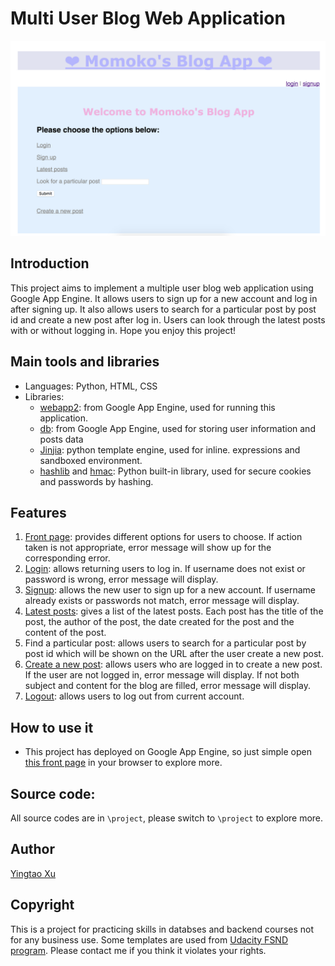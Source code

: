 # Multi User Blog Web Application
![Image of webpage](https://github.com/MomokoXu/Project-Multi-User-Blog/blob/master/project/web-sample.png)
## Introduction
This project aims to implement a multiple user blog web application using Google App Engine. It allows users to sign up for a new account and log in after signing up. It also allows users to search for a particular post by post id and create a new post after log in. Users can look through the latest posts with or without logging in.
Hope you enjoy this project!

## Main tools and libraries
* Languages: Python, HTML, CSS
* Libraries:
    * [webapp2](https://webapp2.readthedocs.io/en/latest/): from Google App Engine, used for running this application.
    * [db](https://cloud.google.com/appengine/docs/standard/python/refdocs/google.appengine.ext.db): from Google App Engine, used for storing user information and posts data
    * [Jinjia](http://jinja.pocoo.org/): python template engine, used for inline. expressions and sandboxed environment.
    * [hashlib](https://docs.python.org/2/library/hashlib.html) and [hmac](https://docs.python.org/2/library/hmac.html): Python built-in library, used for secure cookies and passwords by hashing.

## Features
1. [Front page](https://momokotest-164402.appspot.com/): provides different options for users to choose. If action taken is not appropriate, error message will show up for the corresponding error.
2. [Login](https://momokotest-164402.appspot.com/login): allows returning users to log in. If username does not exist or password is wrong, error message will display.
3. [Signup](https://momokotest-164402.appspot.com/signup): allows the new user to sign up for a new account. If username already exists or passwords not match, error message will display.
4. [Latest posts](https://momokotest-164402.appspot.com/blog): gives a list of the latest posts. Each post has the title of the post, the author of the post, the date created for the post and the content of the post.
5. Find a particular post: allows users to search for a particular post by post id which will be shown on the URL after the user create a new post.
6. [Create a new post](https://momokotest-164402.appspot.com/blog/newpost): allows users who are logged in to create a new post. If the user are not logged in, error message will display. If not both subject and content for the blog are filled, error message will display.
7. [Logout](https://momokotest-164402.appspot.com/logout): allows users to log out from current account.

## How to use it
* This project has deployed on Google App Engine, so just simple open [this front page](https://momokotest-164402.appspot.com/) in your browser to explore more.

## Source code:
All source codes are in `\project`, please switch to `\project` to explore more.

## Author
[Yingtao Xu](https://github.com/MomokoXu)

## Copyright
This is a project for practicing skills in databses and backend courses not for any business use. Some templates are used from [Udacity FSND program](https://www.udacity.com/course/full-stack-web-developer-nanodegree--nd004). Please contact me if you think it violates your rights.